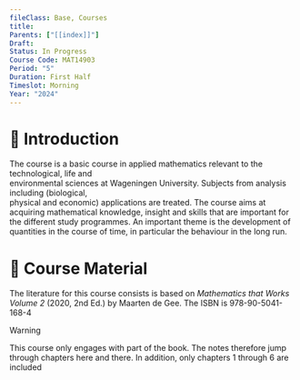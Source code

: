 ```yaml
---
fileClass: Base, Courses
title: 
Parents: ["[[index]]"]
Draft: 
Status: In Progress
Course Code: MAT14903
Period: "5"
Duration: First Half
Timeslot: Morning
Year: "2024"
---
```


# 🔎 Introduction
The course is a basic course in applied mathematics relevant to the technological, life and  
environmental sciences at Wageningen University. Subjects from analysis including (biological,  
physical and economic) applications are treated. The course aims at acquiring mathematical knowledge, insight and skills that are important for the different study programmes. An important theme is the development of quantities in the course of time, in particular the behaviour in the long run.

# 📖 Course Material
The literature for this course consists is based on *Mathematics that Works Volume 2* (2020, 2nd Ed.) by Maarten de Gee. The ISBN is 978-90-5041-168-4

>[!Warning]
>This course only engages with part of the book. The notes therefore jump through chapters here and there. In addition, only chapters 1 through 6 are included

## 